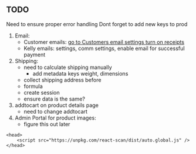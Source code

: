 ## TODO

Need to ensure proper error handling
Dont forget to add new keys to prod


1. Email:
    - Customer emails: [go to Customers email settings turn on receipts](https://dashboard.stripe.com/settings/emails)
    - Kelly emails: settings, comm settings, enable email for successful payment 
2. Shipping: 
    - need to calculate shipping manually
        - add metadata keys weight, dimensions
    - collect shipping address before
    - formula
    - create session
    - ensure data is the same?
3. addtocart on product details page
    - need to change addtocart
4. Admin Portal for product images:
    - figure this out later

```
<head>
    <script src="https://unpkg.com/react-scan/dist/auto.global.js" />
</head>
```
